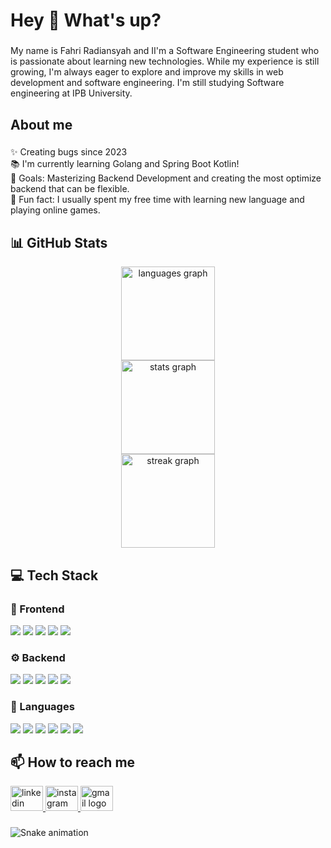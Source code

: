 <h1 align="left">Hey 👋 What's up?</h1>

###

<p align="left">My name is Fahri Radiansyah and II'm a Software Engineering student who is passionate about learning new technologies. While my experience is still growing, I'm always eager to explore and improve my skills in web development and software engineering. I'm still studying Software engineering at IPB University.</p>

###

<h2 align="left">About me</h2>

###

<p align="left">✨ Creating bugs since 2023<br>📚 I'm currently learning Golang and Spring Boot Kotlin!<br>🎯 Goals: Masterizing Backend Development and creating the most optimize backend that can be flexible.<br>🎲 Fun fact: I usually spent my free time with learning new language and playing online games.</p>

###
## 📊 GitHub Stats

<!-- ⚠️ Important: Replace 'takumifahri' with your actual GitHub username in the URL below -->
<div align="center">
  <img src="https://github-readme-stats.vercel.app/api/top-langs?username=takumifahri&locale=en&hide_title=false&layout=compact&card_width=320&langs_count=5&theme=dracula&hide_border=false&order=2" height="150" alt="languages graph" /> <br>
  <img src="https://github-readme-stats.vercel.app/api?username=takumifahri&hide_title=false&hide_rank=false&show_icons=true&include_all_commits=true&count_private=true&disable_animations=false&theme=dracula&locale=en&hide_border=false&order=1" height="150" alt="stats graph" /> <br>
  <img src="https://streak-stats.demolab.com?user=takumifahri&locale=en&mode=daily&theme=dracula&hide_border=false&border_radius=5&order=3" height="150" alt="streak graph"  />
</div>


## 💻 Tech Stack

### 🎨 Frontend

<img src="https://img.shields.io/badge/React-ff69b4?style=for-the-badge&logo=react&logoColor=white" /> <img src="https://img.shields.io/badge/Tailwind-ff69b4?style=for-the-badge&logo=tailwind&logoColor=white" /> <img src="https://img.shields.io/badge/HTML5-ff69b4?style=for-the-badge&logo=html5&logoColor=white" /> <img src="https://img.shields.io/badge/CSS3-ff69b4?style=for-the-badge&logo=css3&logoColor=white" /> <img src="https://img.shields.io/badge/Material UI-ff69b4?style=for-the-badge&logo=material ui&logoColor=white" /> 

### ⚙️ Backend

<img src="https://img.shields.io/badge/Express-4169e1?style=for-the-badge&logo=express&logoColor=white" /> <img src="https://img.shields.io/badge/Django-4169e1?style=for-the-badge&logo=django&logoColor=white" /> <img src="https://img.shields.io/badge/Laravel-4169e1?style=for-the-badge&logo=laravel&logoColor=white" /> <img src="https://img.shields.io/badge/PostgreSQL-4169e1?style=for-the-badge&logo=postgresql&logoColor=white" /> <img src="https://img.shields.io/badge/MySQL-4169e1?style=for-the-badge&logo=mysql&logoColor=white" /> 

### 💬 Languages

<img src="https://img.shields.io/badge/Go-FFA500?style=for-the-badge&logo=go&logoColor=white" /> <img src="https://img.shields.io/badge/TypeScript-FFA500?style=for-the-badge&logo=typescript&logoColor=white" /> <img src="https://img.shields.io/badge/Python-FFA500?style=for-the-badge&logo=python&logoColor=white" /> <img src="https://img.shields.io/badge/JavaScript-FFA500?style=for-the-badge&logo=javascript&logoColor=white" /> <img src="https://img.shields.io/badge/PHP-FFA500?style=for-the-badge&logo=php&logoColor=white" /> <img src="https://img.shields.io/badge/Java-FFA500?style=for-the-badge&logo=java&logoColor=white" /> 


## 📫 How to reach me

<div align="left">
  <a href="www.linkedin.com/in/fahri-radiansyah-82b135295" target="_blank">
    <img src="https://raw.githubusercontent.com/maurodesouza/profile-readme-generator/master/src/assets/icons/social/linkedin/default.svg" width="52" height="40" alt="linkedin logo"  />
  </a>
  <a href="https://www.instagram.com/fhri.r_/" target="_blank">
    <img src="https://raw.githubusercontent.com/maurodesouza/profile-readme-generator/master/src/assets/icons/social/instagram/default.svg" width="52" height="40" alt="instagram logo"  />
  </a>
  <a href="fahri.radiansyah@gmail.com" target="_blank">
    <img src="https://raw.githubusercontent.com/maurodesouza/profile-readme-generator/master/src/assets/icons/social/gmail/default.svg" width="52" height="40" alt="gmail logo"  />
  </a>
</div>

###

<img src="https://raw.githubusercontent.com/takumifahri/takumifahri/output/snake.svg" alt="Snake animation" />

###
